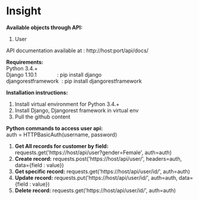 # Insight   

      
**Available objects through API:**         
1. User            

API documentation available at : http://host:port/api/docs/                 
                      
**Requirements:**         
Python 3.4.+         
Django 1.10.1&nbsp;&nbsp;&nbsp;&nbsp;&nbsp;&nbsp;&nbsp;&nbsp;&nbsp;&nbsp;&nbsp;&nbsp;&nbsp;&nbsp;: pip install django                            
djangorestframework&nbsp;&nbsp;: pip install djangorestframework      
                   

**Installation instructions:**              
1.  Install virtual  environment for Python 3.4.+               
2.  Install Django, Djangorest framework in virtual env            
3.  Pull the github content             
  											   
**Python commands to access user api:**     
auth = HTTPBasicAuth(username, password)   
                      
1. **Get All records for customer by field:** requests.get('https://host/api/user?gender=Female', auth=auth)                     
2. **Create record:** requests.post('https://host/api/user/',   headers=auth, data={field : value})                                 
3. **Get specific record:** requests.get('https://host/api/user/id/', auth=auth)                
4. **Update record:** requests.put('https://host/api/user/id/', auth=auth, data={field : value})               
5. **Delete record:** requests.get('https://host/api/user/id/', auth=auth)                           
